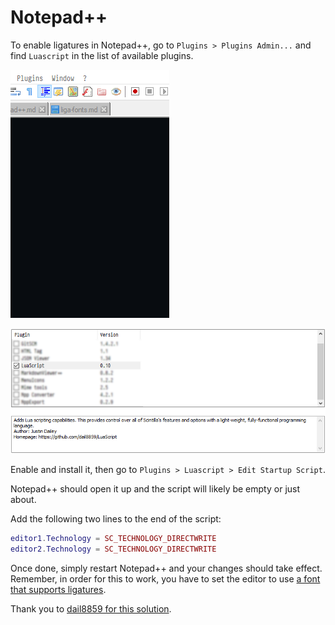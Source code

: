 # Notepad++

To enable ligatures in Notepad++, go to `Plugins > Plugins Admin...` and find `Luascript` in the list of available plugins.

![Go to Plugins > Plugins Admin...](/media/notepad++/pluginsAdmin.gif "Go to Plugins > Plugins Admin...")

![Install Luascript](/media/notepad++/installLuascript.png "Install Luascript")

Enable and install it, then go to `Plugins > Luascript > Edit Startup Script`.

Notepad++ should open it up and the script will likely be empty or just about.

Add the following two lines to the end of the script:

```lua
editor1.Technology = SC_TECHNOLOGY_DIRECTWRITE
editor2.Technology = SC_TECHNOLOGY_DIRECTWRITE
```

Once done, simply restart Notepad++ and your changes should take effect. Remember, in order for this to work, you have to set the editor to use [a font that supports ligatures](/liga-fonts.md).


Thank you to [dail8859 for this solution](https://github.com/notepad-plus-plus/notepad-plus-plus/issues/2287#issuecomment-256638098).
